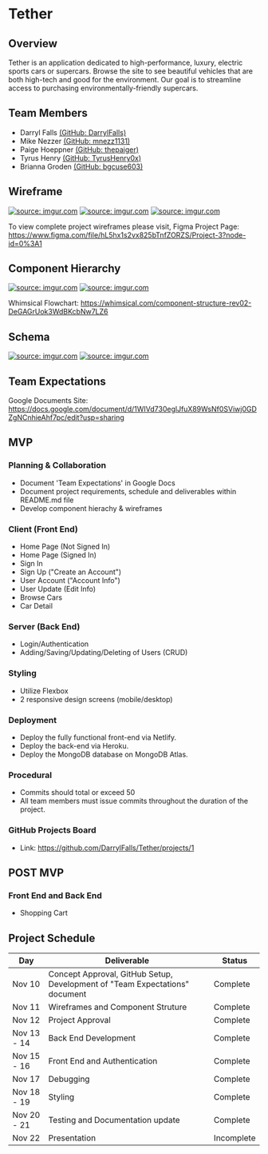 # Tether

## Overview

Tether is an application dedicated to high-performance, luxury, electric sports cars or supercars. Browse the site to see beautiful vehicles that are both high-tech and good for the environment. Our goal is to streamline access to purchasing environmentally-friendly supercars.

## Team Members

- Darryl Falls <a href="https://github.com/DarrylFalls"> (GitHub: DarrylFalls)</a>
- Mike Nezzer <a href="https://github.com/mnezz1131">(GitHub: mnezz1131)</a>
- Paige Hoeppner <a href="https://github.com/thepaiger"> (GitHub: thepaiger) </a>
- Tyrus Henry <a href="https://github.com/TyrusHenry0x">(GitHub: TyrusHenry0x) </a>
- Brianna Groden <a href="https://github.com/bgcuse603">(GitHub: bgcuse603)</a>

## Wireframe

<a href="https://imgur.com/zPotYhO"><img src="https://i.imgur.com/zPotYhO.jpg" title="source: imgur.com" /></a>
<a href="https://imgur.com/MmGsqp2"><img src="https://i.imgur.com/MmGsqp2.jpg" title="source: imgur.com" /></a>
<a href="https://imgur.com/RTUtqAn"><img src="https://i.imgur.com/RTUtqAn.jpg" title="source: imgur.com" /></a>

To view complete project wireframes please visit,
Figma Project Page: https://www.figma.com/file/hL5hx1s2vx825bTnfZORZS/Project-3?node-id=0%3A1

## Component Hierarchy

<a href="https://imgur.com/jnhI6Wt"><img src="https://i.imgur.com/jnhI6Wt.jpg" title="source: imgur.com" /></a>
<a href="https://imgur.com/ONUmDv8"><img src="https://i.imgur.com/ONUmDv8.jpg" title="source: imgur.com" /></a>

Whimsical Flowchart: https://whimsical.com/component-structure-rev02-DeGAGrUok3WdBKcbNw7LZ6

## Schema

<a href="https://imgur.com/LIubaTj"><img src="https://i.imgur.com/LIubaTj.jpg" title="source: imgur.com" /></a>
<a href="https://imgur.com/UlL6NTH"><img src="https://i.imgur.com/UlL6NTH.jpg" title="source: imgur.com" /></a>

## Team Expectations

Google Documents Site: https://docs.google.com/document/d/1WIVd730eglJfuX89WsNf0SViwj0GDZgNCnhieAhf7pc/edit?usp=sharing

## MVP

### Planning & Collaboration

- Document 'Team Expectations' in Google Docs
- Document project requirements, schedule and deliverables within README.md file
- Develop component hierachy & wireframes

### Client (Front End)

- Home Page (Not Signed In)
- Home Page (Signed In)
- Sign In
- Sign Up ("Create an Account")
- User Account ("Account Info")
- User Update (Edit Info)
- Browse Cars
- Car Detail

### Server (Back End)

- Login/Authentication
- Adding/Saving/Updating/Deleting of Users (CRUD)

### Styling

- Utilize Flexbox
- 2 responsive design screens (mobile/desktop)

### Deployment

- Deploy the fully functional front-end via Netlify.
- Deploy the back-end via Heroku.
- Deploy the MongoDB database on MongoDB Atlas.

### Procedural

- Commits should total or exceed 50
- All team members must issue commits throughout the duration of the project.

### GitHub Projects Board

- Link: https://github.com/DarrylFalls/Tether/projects/1

## POST MVP

### Front End and Back End

- Shopping Cart

## Project Schedule

| Day         | Deliverable                                                                 | Status     |
| ----------- | --------------------------------------------------------------------------- | ---------- |
| Nov 10      | Concept Approval, GitHub Setup, Development of "Team Expectations" document | Complete   |
| Nov 11      | Wireframes and Component Struture                                           | Complete   |
| Nov 12      | Project Approval                                                            | Complete   |
| Nov 13 - 14 | Back End Development                                                        | Complete   |
| Nov 15 - 16 | Front End and Authentication                                                | Complete   |
| Nov 17      | Debugging                                                                   | Complete   |
| Nov 18 - 19 | Styling                                                                     | Complete   |
| Nov 20 - 21 | Testing and Documentation update                                            | Complete   |
| Nov 22      | Presentation                                                                | Incomplete |
